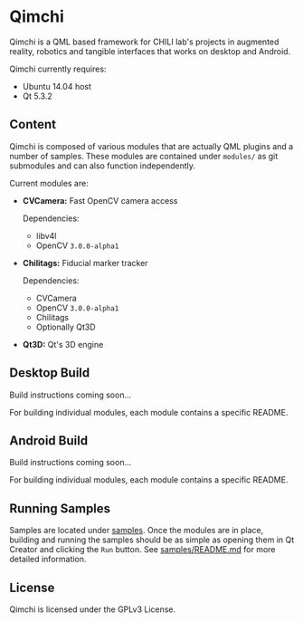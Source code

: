 Qimchi
======

Qimchi is a QML based framework for CHILI lab's projects in augmented reality, robotics and tangible interfaces that works on desktop and Android.

Qimchi currently requires:

- Ubuntu 14.04 host
- Qt 5.3.2

Content
-------

Qimchi is composed of various modules that are actually QML plugins and a number of samples. These modules are contained under `modules/` as git submodules and can also function independently.

Current modules are:

- **CVCamera:** Fast OpenCV camera access

  Dependencies:

  - libv4l
  - OpenCV `3.0.0-alpha1`

- **Chilitags:** Fiducial marker tracker

  Dependencies:

  - CVCamera
  - OpenCV `3.0.0-alpha1`
  - Chilitags
  - Optionally Qt3D

- **Qt3D:** Qt's 3D engine

Desktop Build
-------------



Build instructions coming soon...

For building individual modules, each module contains a specific README.

Android Build
-------------

Build instructions coming soon...

For building individual modules, each module contains a specific README.

Running Samples
---------------

Samples are located under [samples](samples). Once the modules are in place, building and running the samples should be as simple as opening them in Qt Creator and clicking the `Run` button. See [samples/README.md](samples/README.md) for more detailed information.

License
-------
Qimchi is licensed under the GPLv3 License.

